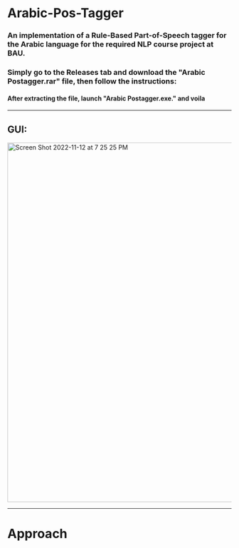 # Arabic-Pos-Tagger

### An implementation of a Rule-Based Part-of-Speech tagger for the Arabic language for the required NLP course project at BAU.

### **Simply go to the Releases tab and download the "Arabic Postagger.rar" file, then follow the instructions**:
#### After extracting the file, launch "Arabic Postagger.exe." and voila
------------------------------------------------------------------------------------------------------------------------------
## GUI:

<img width="807" alt="Screen Shot 2022-11-12 at 7 25 25 PM" src="https://user-images.githubusercontent.com/115495017/201484135-fa46de84-d3a4-42c0-b86f-7e3c1c58876f.png">

------------------------------------------------------------------------------------------------------------------------------
# Approach
##

